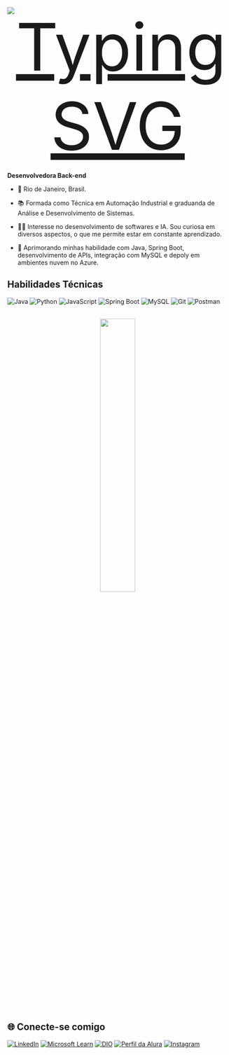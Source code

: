 <div style="text-align: center;">
  <a href="https://git.io/typing-svg">
    <img src="https://readme-typing-svg.herokuapp.com/?center=true&vCenter=true&color=ffffff&lines=Olá,%20me+chamo+Paola+Moura;Seja+bem+vindo(a)!+😊" alt="Typing SVG" style="font-size: 150px">
  </a>
</div>

**Desenvolvedora Back-end**

- 📍 Rio de Janeiro, Brasil.
  &nbsp;
  
- 📚 Formada como Técnica em Automação Industrial e graduanda de Análise e Desenvolvimento de Sistemas.
- 👩‍💻 Interesse no desenvolvimento de softwares e IA. Sou curiosa em diversos aspectos, o que me permite estar em constante aprendizado.
- 🌱 Aprimorando minhas habilidade com Java, Spring Boot, desenvolvimento de APIs, integração com MySQL e depoly em ambientes nuvem no Azure.

## Habilidades Técnicas
![Java](https://img.shields.io/badge/java-%23ED8B00.svg?style=for-the-badge&logo=openjdk&logoColor=white)
![Python](https://img.shields.io/badge/python-3670A0?style=for-the-badge&logo=python&logoColor=ffdd54)
![JavaScript](https://img.shields.io/badge/JavaScript-F7DF1E?style=for-the-badge&logo=javascript&logoColor=black)
![Spring Boot](https://img.shields.io/badge/Spring%20Boot-6DB33F?style=for-the-badge&logo=spring-boot&logoColor=white)
![MySQL](https://img.shields.io/badge/MySQL-00000F?style=for-the-badge&logo=mysql&logoColor=white)
![Git](https://img.shields.io/badge/GIT-E44C30?style=for-the-badge&logo=git&logoColor=white)
![Postman](https://img.shields.io/badge/Postman-FF6C37.svg?style=for-the-badge&logo=Postman&logoColor=white)
  <br>
  <br>
  
  <div align="center">
  <img width="40%" src="https://github-readme-stats.vercel.app/api/top-langs/?username=paolahegel&layout=compact&show_icons=true&theme=dracula"/>
  </div>
  <br>

## 🌐 Conecte-se comigo
[![LinkedIn](https://img.shields.io/badge/LinkedIn-0077B5.svg?style=for-the-badge&logo=linkedin&logoColor=white)](https://www.linkedin.com/in/paolamouranascimento/)
[![Microsoft Learn](https://img.shields.io/badge/Microsoft_Learn-258ffa.svg?style=for-the-badge&logo=microsoft&logoColor=white)](https://learn.microsoft.com/pt-br/users/paolamouradon-3144/)
[![DIO](https://img.shields.io/badge/Digital_Innovation_One-2A2A72.svg?style=for-the-badge&logo=monogram&logoColor=white)](https://www.dio.me/users/paolamoura_kj)
[![Perfil da Alura](https://img.shields.io/badge/ALURA-0073b1?style=for-the-badge&logo=alura&logoColor=white)](https://cursos.alura.com.br/user/paolanascimento-kj)
[![Instagram](https://img.shields.io/badge/Instagram-E4405F.svg?style=for-the-badge&logo=instagram&logoColor=white)](https://www.instagram.com/paolahegel)
